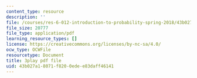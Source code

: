 ```yaml
---
content_type: resource
description: ''
file: /courses/res-6-012-introduction-to-probability-spring-2018/43b027a18071f8200edee83daff46141_gJSPef9zC0c.pdf
file_size: 20777
file_type: application/pdf
learning_resource_types: []
license: https://creativecommons.org/licenses/by-nc-sa/4.0/
ocw_type: OCWFile
resourcetype: Document
title: 3play pdf file
uid: 43b027a1-8071-f820-0ede-e83daff46141
---
```

